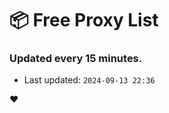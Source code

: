 # :package: Free Proxy List
### Updated every 15 minutes.

- Last updated: `2024-09-13 22:36`

:heart:
